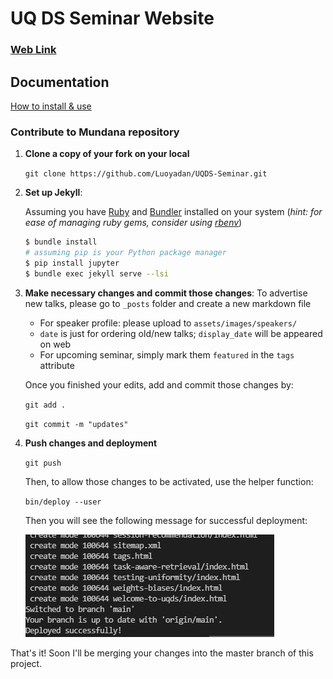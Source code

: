 # UQ DS Seminar Website
### [Web Link](https://uq-ds-seminar.github.io/)

## Documentation

[How to install & use](https://bootstrapstarter.com/bootstrap-templates/mundana-theme-jekyll/)

### Contribute to Mundana repository

1. **Clone a copy of your fork on your local**

   `git clone https://github.com/Luoyadan/UQDS-Seminar.git`

2. **Set up Jekyll**: 

   Assuming you have [Ruby](https://www.ruby-lang.org/en/downloads/) and [Bundler](https://bundler.io/) installed on your system (*hint: for ease of managing ruby gems, consider using [rbenv](https://github.com/rbenv/rbenv)*)

   ```bash
   $ bundle install
   # assuming pip is your Python package manager
   $ pip install jupyter
   $ bundle exec jekyll serve --lsi
   ```

3. **Make necessary changes and commit those changes**:
   To advertise new talks, please go to `_posts` folder and create a new markdown file

   - For speaker profile: please upload to `assets/images/speakers/`
   - `date` is just for ordering old/new talks; `display_date` will be appeared on web
   - For upcoming seminar, simply mark them `featured` in the `tags` attribute

   Once you finished your edits, add and commit those changes by:

   `git add .`

   `git commit -m "updates"`

   

2. **Push changes and deployment**

   `git push`

   Then, to allow those changes to be activated, use the helper function:

   `bin/deploy --user`

   Then you will see the following message for successful deployment:

   ![deploy](assets/deploy.png)



That's it! Soon I'll be merging your changes into the master branch of this project. 


